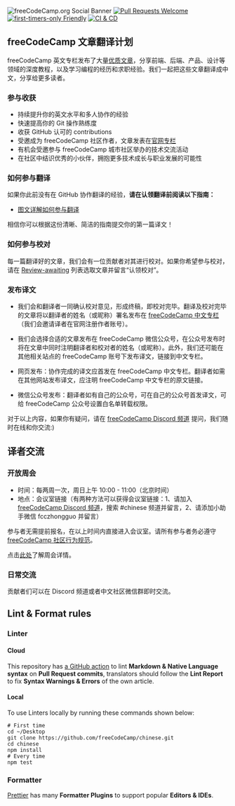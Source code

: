 ![freeCodeCamp.org Social Banner](https://s3.amazonaws.com/freecodecamp/wide-social-banner.png)
[![Pull Requests Welcome](https://img.shields.io/badge/PRs-welcome-brightgreen.svg?style=flat)][1]
[![first-timers-only Friendly](https://img.shields.io/badge/first--timers--only-friendly-blue.svg)][2]
[![CI & CD](https://github.com/freeCodeCamp/chinese/actions/workflows/main.yml/badge.svg)][3]

## freeCodeCamp 文章翻译计划

freeCodeCamp 英文专栏发布了大量[优质文章][4]，分享前端、后端、产品、设计等领域的深度教程，以及学习编程的经历和求职经验。我们一起把这些文章翻译成中文，分享给更多读者。

### 参与收获

- 持续提升你的英文水平和多人协作的经验
- 快速提高你的 Git 操作熟练度
- 收获 GitHub 认可的 contributions
- 受邀成为 freeCodeCamp 社区作者，文章发表在[官网专栏][5]
- 有机会受邀参与 freeCodeCamp 城市社区举办的技术交流活动
- 在社区中结识优秀的小伙伴，拥抱更多技术成长与职业发展的可能性

### 如何参与翻译

如果你此前没有在 GitHub 协作翻译的经验，**请在认领翻译前阅读以下指南：**

- [图文详解如何参与翻译][6]

相信你可以根据这份清晰、简洁的指南提交你的第一篇译文！

### 如何参与校对

每一篇翻译好的文章，我们会有一位贡献者对其进行校对。如果你希望参与校对，请在 [Review-awaiting][7] 列表选取文章并留言“认领校对”。

### 发布译文

- 我们会和翻译者一同确认校对意见，形成终稿，即校对完毕。翻译及校对完毕的文章将以翻译者的姓名（或昵称）署名发布在 [freeCodeCamp 中文专栏][8]（我们会邀请译者在官网注册作者账号）。

- 我们会选择合适的文章发布在 freeCodeCamp 微信公众号，在公众号发布时将在文章中同时注明翻译者和校对者的姓名（或昵称）。此外，我们还可能在其他相关站点的 freeCodeCamp 账号下发布译文，链接到中文专栏。

- 网页发布：协作完成的译文应首发在 freeCodeCamp 中文专栏。翻译者如需在其他网站发布译文，应注明 freeCodeCamp 中文专栏的原文链接。

- 微信公众号发布：翻译者如有自己的公众号，可在自己的公众号首发译文，可给 freeCodeCamp 公众号设置白名单转载权限。

对于以上内容，如果你有疑问，请在 [freeCodeCamp Discord 频道][9] 提问，我们随时在线和你交流:)

## 译者交流

### 开放周会

- 时间：每两周一次，周日上午 10:00 - 11:00（北京时间）
- 地点：会议室链接（有两种方法可以获得会议室链接：1、请加入 [freeCodeCamp Discord 频道][10]，搜索 #chinese 频道并留言，2、请添加小助手微信 fcczhongguo 并留言）

参与者无需提前报名，在以上时间内直接进入会议室。请所有参与者务必遵守 [freeCodeCamp 社区行为规范][11]。

点击[此处][12]了解周会详情。

### 日常交流

贡献者们可以在 Discord 频道或者中文社区微信群即时交流。

## Lint & Format rules

### Linter

#### Cloud

This repository has [a GitHub action][13] to lint **Markdown & Native Language syntax** on **Pull Request commits**, translators should follow the **Lint Report** to fix **Syntax Warnings & Errors** of the own article.

#### Local

To use Linters locally by running these commands shown below:

```Shell
# First time
cd ~/Desktop
git clone https://github.com/freeCodeCamp/chinese.git
cd chinese
npm install
# Every time
npm test
```

### Formatter

[Prettier][14] has many **Formatter Plugins** to support popular **Editors & IDEs**.

[1]: http://makeapullrequest.com/
[2]: http://www.firsttimersonly.com/
[3]: https://github.com/freeCodeCamp/chinese/actions/workflows/main.yml
[4]: https://www.freecodecamp.org/news/
[5]: https://chinese.freecodecamp.org/news/
[6]: https://github.com/freeCodeCamp/chinese/blob/master/Contributing.md
[7]: https://github.com/freeCodeCamp/chinese/issues?q=is%3Aissue+is%3Aopen+label%3AReview-awaiting
[8]: https://chinese.freecodecamp.org/news/
[9]: https://discord.gg/PRyKn3Vbay
[10]: https://discord.gg/PRyKn3Vbay
[11]: https://chinese.freecodecamp.org/news/code-of-conduct/
[12]: https://forum.freecodecamp.org/t/freecodecamp/516584
[13]: https://github.com/freeCodeCamp/chinese/actions?query=workflow%3A%22CI+%26+CD%22
[14]: https://prettier.io/

